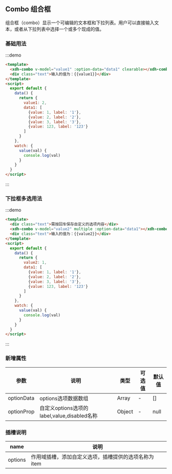 <script>
  import XdhCombo from '@/widgets/xdh-combo'

  export default {
    components: {XdhCombo},
    data() {
      return {
        value1: 2,
        value2: [1, 2],
        data1: [
          {value: 1, label: '1'},
          {value: 2, label: '2'},
          {value: 3, label: '3'},
          {value: 123, label: '123'}
        ]
      }
    },
    watch: {
      value(val) {
        console.log(val)
      }
    }
  }
</script>
<style lang="scss" type="text/scss">
.text{padding:5px 0;}
</style>

## Combo 组合框
组合框（combo）显示一个可编辑的文本框和下拉列表。用户可以直接输入文本，或者从下拉列表中选择一个或多个现成的值。

### 基础用法
:::demo
```html
<template>
  <xdh-combo v-model="value1" :option-data="data1" clearable></xdh-combo>
  <div class="text">输入的值为：{{value1}}</div>
</template>
<script>
  export default {
    data() {
      return {
        value1: 2,
        data1: [
          {value: 1, label: '1'},
          {value: 2, label: '2'},
          {value: 3, label: '3'},
          {value: 123, label: '123'}
        ]
      }
    },
    watch: {
      value(val) {
        console.log(val)
      }
    }
  }
</script>
```
:::


### 下拉框多选用法
:::demo
```html
<template>
  <div class="text">需按回车保存自定义的选项内容</div>
  <xdh-combo v-model="value2" multiple :option-data="data1"></xdh-combo>
  <div class="text">输入的值为：{{value2}}</div>
</template>
<script>
  export default {
    data() {
      return {
        value2: 1,
        data1: [
          {value: 1, label: '1'},
          {value: 2, label: '2'},
          {value: 3, label: '3'},
          {value: 123, label: '123'}
        ]
      }
    },
    watch: {
      value(val) {
        console.log(val)
      }
    }
  }
</script>
```
:::

### 新增属性

| 参数 | 说明 | 类型 | 可选值 | 默认值 |
|----|----|----|----|----|
| optionData | options选项数据数组 | Array | - | [] |
| optionProp | 自定义options选项的label,value,disabled名称 | Object | - | null |

### 插槽说明
| name | 说明                              |
| ------ | ---------------------------------------- |
| options | 作用域插槽，添加自定义选项，插槽提供的选项名称为 item |
